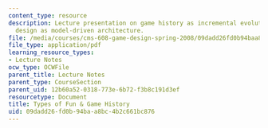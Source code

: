 ```yaml
---
content_type: resource
description: Lecture presentation on game history as incremental evolution and game
  design as model-driven architecture.
file: /media/courses/cms-608-game-design-spring-2008/09dadd26fd0b94baa8bc4b2c661bc876_MITCMS_608s08_lec04.pdf
file_type: application/pdf
learning_resource_types:
- Lecture Notes
ocw_type: OCWFile
parent_title: Lecture Notes
parent_type: CourseSection
parent_uid: 12b60a52-0318-773e-6b72-f3b8c191d3ef
resourcetype: Document
title: Types of Fun & Game History
uid: 09dadd26-fd0b-94ba-a8bc-4b2c661bc876
---
```

